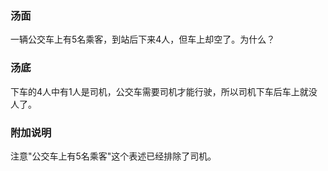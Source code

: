### 汤面
一辆公交车上有5名乘客，到站后下来4人，但车上却空了。为什么？

### 汤底
下车的4人中有1人是司机，公交车需要司机才能行驶，所以司机下车后车上就没人了。

### 附加说明
注意"公交车上有5名乘客"这个表述已经排除了司机。
